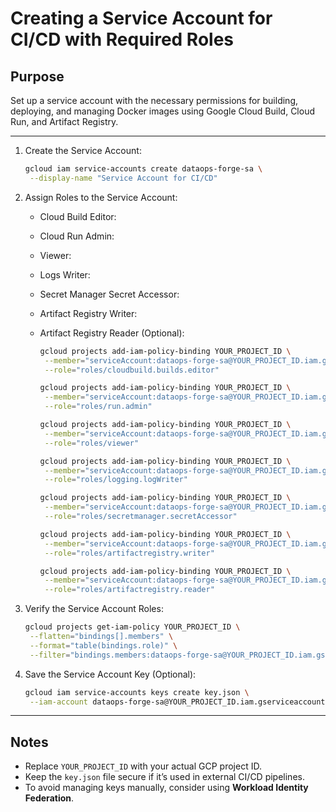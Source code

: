 # Creating a Service Account for CI/CD with Required Roles

## Purpose

Set up a service account with the necessary permissions for building, deploying, and managing Docker images using Google Cloud Build, Cloud Run, and Artifact Registry.

---

1. Create the Service Account:

   ```bash
   gcloud iam service-accounts create dataops-forge-sa \
    --display-name "Service Account for CI/CD"
   ```

2. Assign Roles to the Service Account:

   - Cloud Build Editor:
   - Cloud Run Admin:
   - Viewer:
   - Logs Writer:
   - Secret Manager Secret Accessor:
   - Artifact Registry Writer:
   - Artifact Registry Reader (Optional):

     ```bash
     gcloud projects add-iam-policy-binding YOUR_PROJECT_ID \
      --member="serviceAccount:dataops-forge-sa@YOUR_PROJECT_ID.iam.gserviceaccount.com" \
      --role="roles/cloudbuild.builds.editor"

     gcloud projects add-iam-policy-binding YOUR_PROJECT_ID \
      --member="serviceAccount:dataops-forge-sa@YOUR_PROJECT_ID.iam.gserviceaccount.com" \
      --role="roles/run.admin"

     gcloud projects add-iam-policy-binding YOUR_PROJECT_ID \
      --member="serviceAccount:dataops-forge-sa@YOUR_PROJECT_ID.iam.gserviceaccount.com" \
      --role="roles/viewer"

     gcloud projects add-iam-policy-binding YOUR_PROJECT_ID \
      --member="serviceAccount:dataops-forge-sa@YOUR_PROJECT_ID.iam.gserviceaccount.com" \
      --role="roles/logging.logWriter"

     gcloud projects add-iam-policy-binding YOUR_PROJECT_ID \
      --member="serviceAccount:dataops-forge-sa@YOUR_PROJECT_ID.iam.gserviceaccount.com" \
      --role="roles/secretmanager.secretAccessor"

     gcloud projects add-iam-policy-binding YOUR_PROJECT_ID \
      --member="serviceAccount:dataops-forge-sa@YOUR_PROJECT_ID.iam.gserviceaccount.com" \
      --role="roles/artifactregistry.writer"

     gcloud projects add-iam-policy-binding YOUR_PROJECT_ID \
      --member="serviceAccount:dataops-forge-sa@YOUR_PROJECT_ID.iam.gserviceaccount.com" \
      --role="roles/artifactregistry.reader"
     ```

3. Verify the Service Account Roles:

   ```bash
   gcloud projects get-iam-policy YOUR_PROJECT_ID \
    --flatten="bindings[].members" \
    --format="table(bindings.role)" \
    --filter="bindings.members:dataops-forge-sa@YOUR_PROJECT_ID.iam.gserviceaccount.com"
   ```

4. Save the Service Account Key (Optional):

   ```bash
   gcloud iam service-accounts keys create key.json \
    --iam-account dataops-forge-sa@YOUR_PROJECT_ID.iam.gserviceaccount.com
   ```

---

## Notes

- Replace `YOUR_PROJECT_ID` with your actual GCP project ID.
- Keep the `key.json` file secure if it’s used in external CI/CD pipelines.
- To avoid managing keys manually, consider using **Workload Identity Federation**.
